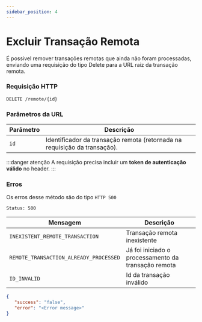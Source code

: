 ```yaml
---
sidebar_position: 4
---
```


# Excluir Transação Remota

É possivel remover transações remotas que ainda não foram processadas, enviando uma requisição do tipo
Delete para a URL raiz da transação remota.

### Requisição HTTP
`DELETE /remote/{id}`

### Parâmetros da URL
|Parâmetro|Descrição|
|---------|---------|
|`id`|Identificador da transação remota (retornada na requisição da transação).|

:::danger atenção
  A requisição precisa incluir um <b>token de autenticação válido</b> no header.
:::

### Erros

Os erros desse método são do tipo `HTTP 500`

`Status: 500 `

|Mensagem|Descrição|
|-----------|---------|
|`INEXISTENT_REMOTE_TRANSACTION`|Transação remota inexistente|
|`REMOTE_TRANSACTION_ALREADY_PROCESSED`|Já foi iniciado o processamento da transação remota|
|`ID_INVALID`|Id da transação inválido|

```json
{
   "success": "false",
   "error": "<Error message>"
}
```